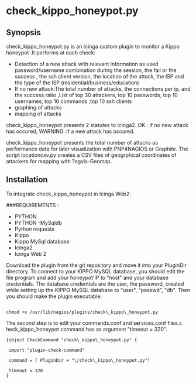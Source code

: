 
# check_kippo_honeypot.py

## Synopsis

check_kippo_honeypot.py is an Icinga custom plugin to monitor a Kippo honeypot .It performs at each check:

- Detection of a new attack with relevant information as used password/username combination during the session, the fail or the success , the ssh client version, the location of the attack, the ISP and the type of the ISP (residential/business/education)
- If no new attack:The total number of attacks, the connections per ip, and the success ratio ,List of top 30 attackers, top 10 passwords, top 10 usernames, top 10 commands ,top 10 ssh clients
- graphing of attacks
- mapping of attacks

check_kippo_honeypot presents 2 statutes to Icinga2. 
OK : if no new attack has occured, 
WARNING :if a new attack has occured.

check_kippo_honeypot presents the total number of attacks as performance data for later visualization with PNP4NAGIOS or Graphite. The script locationcsv.py creates a CSV files of geogrphical coordinates of attackers for mapping with ?agvis-Geomap.

## Installation
To integrate check\_kippo\_honeypot in Icinga Web2:

###REQUIREMENTS : 
- PYTHON
- PYTHON -MySqldb
- Python requests
- Kippo
- Kippo MySql database
- Icinga2 
- Icinga Web 2

Download the plugin from the git repository and move it into  your PluginDir directory. To connect to your KIPPO  MySQL database, you should edit the file program and add your honeypot'IP to "host" and your  database credentials. The database credentials are the user, the password, created while setting up the KIPPO  MySQL  database to "user", "passwd", "db". Then you should make the plugin executable.


```

chmod +x /usr/lib/nagios/plugins/check\_kippo\_honeypot.py
```
 
 
 The second step is to edit your commands.conf and services.conf files.c heck\_kippo\_honeypot command has as argument "timeout = 320".
 ```
 {object CheckCommand "check\_kippo\_honeypot.py" {

  import "plugin-check-command"
  
  command = [ PluginDir + "\/check\_kippo\_honeypot.py"]
  
  timeout = 320
}
 ```


